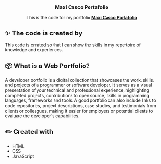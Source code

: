 <div align="center">

  <h3 align="center">Maxi Casco Portafolio</h3>

   <div align="center">
     This is the code for my portfolio <a href="https://maxi-casco-portafolio.web.app/" target="_blank"><b>Maxi Casco Portafolio</b></a>
    </div>
</div>

## ✨ The code is created by

This code is created so that I can show the skills in my repertoire of knowledge and experiences.

## 📦 What is a Web Portfolio? 

A developer portfolio is a digital collection that showcases the work, skills, and projects of a programmer or software developer. It serves as a visual presentation of your technical and professional experience, highlighting completed projects, contributions to open source, skills in programming languages, frameworks and tools. A good portfolio can also include links to code repositories, project descriptions, case studies, and testimonials from clients or colleagues, making it easier for employers or potential clients to evaluate the developer's capabilities.

## ✏️​ Created with

- HTML
- CSS
- JavaScript
